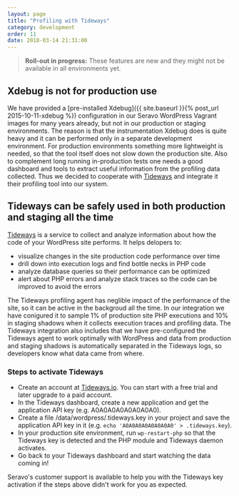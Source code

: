```yaml
---
layout: page
title: "Profiling with Tideways"
category: development
order: 11
date: 2018-03-14 21:31:00
---
```


> **Roll-out in progress:** These features are new and they might not be available in all environments yet.

## Xdebug is not for production use

We have provided a [pre-installed Xdebug]({{ site.baseurl }}{% post_url 2015-10-11-xdebug %}) configuration in our Seravo WordPress Vagrant images for many years already, but not in our production or staging environments. The reason is that the instrumentation Xdebug does is quite heavy and it can be performed only in a separate development environment. For production environments something more lightweight is needed, so that the tool itself does not slow down the production site. Also to complement long running in-production tests one needs a good dashboard and tools to extract useful information from the profiling data collected. Thus we decided to cooperate with [Tideways](https://tideways.io/?pk_campaign=Seravo) and integrate it their profiling tool into our system.

## Tideways can be safely used in both production and staging all the time

[Tideways](https://tideways.io/?pk_campaign=Seravo) is a service to collect and analyze information about how the code of your WordPress site performs. It helps delopers to:
* visualize changes in the site production code performance over time
* drill down into execution logs and find bottle necks in PHP code
* analyze database queries so their performance can be optimized
* alert about PHP errors and analyze stack traces so the code can be improved to avoid the errors

The Tideways profiling agent has neglible impact of the performance of the site, so it can be active in the backgroud all the time. In our integration we have conigured it to sample 1% of production site PHP executions and 10% in staging shadows when it collects execution traces and profiling data. The Tideways integration also includes that we have pre-configured the Tideways agent to work optimally with WordPress and data from production and staging shadows is automatically separated in the Tideways logs, so developers know what data came from where.

### Steps to activate Tideways

* Create an account at [Tideways.io](https://tideways.io/?pk_campaign=Seravo). You can start with a free trial and later upgrade to a paid account.
* In the Tideways dashboard, create a new application and get the application API key (e.g. A0A0A0A0A0A0A0A0).
* Create a file /data/wordpress/.tideways.key in your project and save the application API key in it (e.g. `echo 'A0A0A0A0A0A0A0A0' > .tideways.key`).
* In your production site environment, run `wp-restart-php` so that the Tideways key is detected and the PHP module and Tideways daemon activates.
* Go back to your Tideways dashboard and start watching the data coming in!

Seravo's customer support is available to help you with the Tideways key activation if the steps above didn't work for you as expected.
